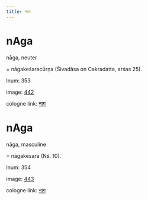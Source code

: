 ```yaml
---
title: नाग
---
```


# nAga

nāga,  neuter <div n="P" />= nāgakeśaracūrṇa (Śivadāsa on Cakradatta, arśas 25).

lnum: 353

image: [442](https://www.sanskrit-lexicon.uni-koeln.de/scans/csl-apidev/servepdf.php?dict=snp&page=442)

cologne link: [नाग](https://sanskrit-lexicon.uni-koeln.de/scans/csl-apidev/getword.php?dict=snp&key=नाग)

# nAga

nāga,  masculine <div n="P" />= nāgakesara (Nś. 10).

lnum: 354

image: [443](https://www.sanskrit-lexicon.uni-koeln.de/scans/csl-apidev/servepdf.php?dict=snp&page=443)

cologne link: [नाग](https://sanskrit-lexicon.uni-koeln.de/scans/csl-apidev/getword.php?dict=snp&key=नाग)

